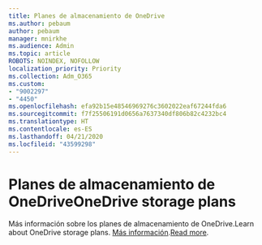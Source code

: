 ```yaml
---
title: Planes de almacenamiento de OneDrive
ms.author: pebaum
author: pebaum
manager: mnirkhe
ms.audience: Admin
ms.topic: article
ROBOTS: NOINDEX, NOFOLLOW
localization_priority: Priority
ms.collection: Adm_O365
ms.custom:
- "9002297"
- "4450"
ms.openlocfilehash: efa92b15e48546969276c3602022eaf67244fda6
ms.sourcegitcommit: f7f25506191d0656a7637340df806b82c4232bc4
ms.translationtype: HT
ms.contentlocale: es-ES
ms.lasthandoff: 04/21/2020
ms.locfileid: "43599298"
---
```

# <a name="onedrive-storage-plans"></a><span data-ttu-id="33473-102">Planes de almacenamiento de OneDrive</span><span class="sxs-lookup"><span data-stu-id="33473-102">OneDrive storage plans</span></span>

<span data-ttu-id="33473-103">Más información sobre los planes de almacenamiento de OneDrive.</span><span class="sxs-lookup"><span data-stu-id="33473-103">Learn about OneDrive storage plans.</span></span> <span data-ttu-id="33473-104">[Más información](https://support.office.com/article/OneDrive-storage-plan-and-billing-questions-989fce19-ade6-4e2f-81fb-941eabefee28).</span><span class="sxs-lookup"><span data-stu-id="33473-104">[Read more](https://support.office.com/article/OneDrive-storage-plan-and-billing-questions-989fce19-ade6-4e2f-81fb-941eabefee28).</span></span>
